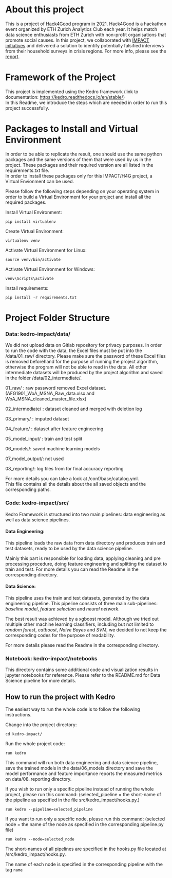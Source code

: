# About this project
This is a project of [Hack4Good](https://analytics-club.org/wordpress/hack4good/) program in 2021. Hack4Good is a hackathon event organized by ETH Zurich Analytics Club each year. It helps match data science enthusiasts from ETH Zurich with non-profit organisations that promote social causes. In this project, we collaborated with [IMPACT initiatives](https://www.impact-initiatives.org/) and delivered a solution to identify potentially falsified interviews from their household surveys in crisis regions. For more info, please see the [report](https://github.com/RoseYuan/IMPACT/blob/master/Report.pdf).

# Framework of the Project
This project is implemented using the Kedro framework (link to documentation: https://kedro.readthedocs.io/en/stable/)  
In this Readme, we introduce the steps which are needed in order to run this project successfully. 
  
# Packages to Install and Virtual Environment
In order to be able to replicate the result, one should use the same python packages and the same versions of them that were used by us in the project. These packages and their required version are all listed in the requirements.txt file.   
In order to install these packages only for this IMPACT/H4G project, a Virtual Envionment can be used.  

Please follow the following steps depending on your operating system in order to build a Virtual Environment for your project and install all the required packages.  

Install Virtual Environment:

`pip install virtualenv`

Create Virtual Environment:

`virtualenv venv`

Activate Virtual Environment for Linux:

`source venv/bin/activate`

Activate Virtual Environment for Windows:

`venv\Scripts\activate`

Install requirements:

`pip install -r requirements.txt`


# Project Folder Structure

### Data: kedro-impact/data/

We did not upload data on Gitlab repository for privacy purposes. In order to run the code with the data, the Excel files must be put into the /data/01_raw/ directory. Please make sure the password of these Excel files is removed beforehand for the purpose of running the project algorithm, otherwise the program will not be able to read in the data.
All other intermediate datasets will be produced by the project algorithm and saved in the folder /data/02_intermediate/.

01_raw/ : raw password removed Excel dataset. (AFG1901_WoA_MSNA_Raw_data.xlsx and WoA_MSNA_cleaned_master_file.xlsx)

02_intermediate/ : dataset cleaned and merged with deletion log

03_primary/ : imputed dataset

04_feature/ : dataset after feature engineering

05_model_input/ : train and test split

06_models/: saved machine learning models

07_model_output/: not used

08_reporting/: log files from for final accuracy reporting

For more details you can take a look at /conf/base/catalog.yml.   
This file contains all the details about the all saved objects and the corresponding paths.

### Code: kedro-impact/src/

Kedro Framework is structured into two main pipelines: data engineering as well as data science pipelines. 

#### Data Engineering: 

This pipeline loads the raw data from data directory and produces train and test datasets, 
ready to be used by the data science pipeline.

Mainly this part is responsible for loading data, applying cleaning and pre processing procedure, 
doing feature engineering and splitting the dataset to train and test. For more details you can read the Readme in the corresponding directory.

#### Data Science:
 
This pipeline uses the train and test datasets, generated by the data engineering pipeline. This pipeline consists of three main sub-pipelines: 
_baseline model_, _feature selection_ and _neural network_. 
 
The best result was achieved by a xgboost model. Although we tried out multiple other machine learning classifiers, including but not limited to _random forest_, _catboost_, _Naive Bayes_ and _SVM_, we decided to not keep the corresponding codes for the purpose of readability. 
 
For more details please read the Readme in the corresponding directory.

### Notebook: kedro-impact/notebooks 

This directory contains some additional code and visualization results in jupyter notebooks for reference. Please refer to the README.md for Data Science pipeline for more details.

## How to run the project with Kedro

The easiest way to run the whole code is to follow the following instructions.

Change into the project directory:

`cd kedro-impact/` 

Run the whole project code: 

`run kedro`

This command will run both data engineering and data science pipeline, save the trained models in the data/06_models directory and save the model performance and feature importance reports the measured metrics on data/08_reporting directory. 

If you wish to run only a specific pipeline instead of running the whole project, please run this command:
(selected_pipeline = the short-name of the pipeline as specified in the file src/kedro_impact/hooks.py.) 

`run kedro --pipeline=selected_pipeline`

If you want to run only a specific node, please run this command: 
(selected node = the name of the node as specified in the corresponding pipeline.py file)

`run kedro --node=selected_node`


The short-names of all pipelines are specified in the hooks.py file located at /src/kedro_impact/hooks.py.

The name of each node is specified in the corresponding pipeline with the tag `name`
 





